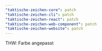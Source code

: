 ```yaml
---
"taktische-zeichen-core": patch
"taktische-zeichen-cli": patch
"taktische-zeichen-react": patch
"taktische-zeichen-web-component": patch
"taktische-zeichen-website": patch
---
```


THW: Farbe angepasst
